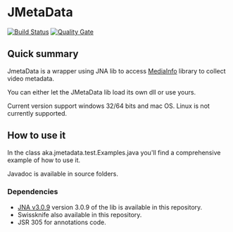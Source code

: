 # JMetaData #
[![Build Status](https://travis-ci.org/welle/JMetaData.svg?branch=master)](https://travis-ci.org/welle/JMetaData)
[![Quality Gate](https://sonarcloud.io/api/badges/gate?key=JMetaData)](https://sonarcloud.io/dashboard/index/JMetaData)

## Quick summary ##

JmetaData is a wrapper using JNA lib to access [MediaInfo](http://mediaarea.net/en/MediaInfo) library to collect video metadata. 

You can either let the JMetaData lib load its own dll or use yours.

Current version support windows 32/64 bits and mac OS. Linux is not currently supported.

## How to use it ##

In the class aka.jmetadata.test.Examples.java you'll find a comprehensive example of how to use it.

Javadoc is available in source folders. 

### Dependencies ###

* [JNA v3.0.9](https://github.com/twall/jna)
version 3.0.9 of the lib is available in this repository. 
* Swissknife also available in this repository.
* JSR 305 for annotations code.
